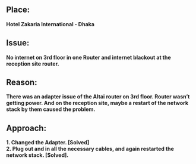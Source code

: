 ## Place:
**Hotel Zakaria International - Dhaka**
## Issue: 
**No internet on 3rd floor in one Router and internet
blackout at the reception site router.**
## Reason:  
**There was an adapter issue of the Altai router on
3rd floor. Router wasn’t getting power. And on the reception
site, maybe a restart of the network stack by them caused the
problem.**
## Approach:  
**1. Changed the Adapter. [Solved]  
2. Plug out and in all the necessary cables, and again restarted
the network stack. [Solved].**
